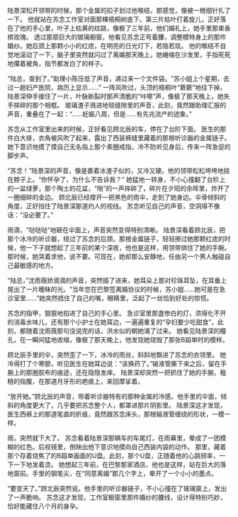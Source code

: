 陆景深松开领带的时候，那个金属的扣子划过他喉结，那感觉，像被一根细针扎了一下。
他就站在苏念工作室对面那棵梧桐树底下。第三片枯叶打着旋儿，正好落在了他的手心里，叶子上枯黄的纹路，像极了三年前，他们婚礼上，她手里那束香槟玫瑰。
透过那扇巨大的玻璃橱窗，他看见苏念正弯着腰，调整模特身上的那件婚纱。她后颈上那颗小小的红痣，在明亮的日光灯下，若隐若现。
他的喉结不自觉地滚动了一下，脑子里突然就闪过了离婚那天晚上，她蜷缩在沙发里，手指死死地攥着被角，指节都发白了的样子。

“陆总，查到了。”助理小陈压低了声音，递过来一个文件袋。“苏小姐上个星期，去过一趟妇产医院，病历上显示……”
一阵风吹过，头顶的梧桐叶“簌簌”地往下掉。陆景深伸手接住了一片，叶脉断裂时那声清脆的“咔嚓”声，像极了那天晚上，她失手摔碎的那个相框。
玻璃渣子溅进地毯缝隙里的声音，此刻，竟然跟助理汇报的声音，重叠在了一起：“……妊娠八周，但是……有先兆流产的迹象。”

苏念从工作室里出来的时候，正好看见顾北辰的车，停在了台阶下面。
医生的那件白大褂，衣角被风吹了起来，露出了西装裤缝里藏着的那根听诊器的金属链子。
她下意识地摸了摸自己无名指上那个素圈戒指，冷不防听见身后，传来一阵急促的脚步声。

“苏念！”陆景深的声音，像是裹着冰渣子似的，又冷又硬。他的领带松松垮垮地挂在脖子上。“你怀孕了，为什么不告诉我？”
她猛地一转身，不小心撞翻了台阶上的一盆绿萝，那个陶土的花盆，“啪”的一声摔碎了，碎片在夕阳的余晖里，炸开了一圈细碎的金边。
顾北辰已经撑开一把黑色的雨伞，走到了她身边。伞骨倾斜的角度，正好挡住了陆景深那道灼人的视线。
苏念听见自己的声音，空洞得不像话：“没必要了。”

雨滴，“哒哒哒”地砸在伞面上，声音突然变得特别清晰。
陆景深看着顾北辰，把那个冰冷的听诊器，绕过了苏念的后颈。那根金属链子，轻轻擦过她那颗红痣的时候，他一下子就想起了三年前的某个深夜，他也是这样，用领带绑住了她的手腕。
那时候，她哭着求他，说不要。可现在，她却那么安静地，任由另一个男人触碰自己最敏感的地方。

“陆总，”沈雨薇娇滴滴的声音，突然插了进来，她耳朵上那对珍珠耳坠，在耳垂上晃出了一片暧昧的光。“当年您在巴黎签离婚协议的时候，苏小姐……她可是在急诊室里……”她突然捂住了自己的嘴，眼睛里，泛起了一丝恰到好处的惊慌。

苏念的指甲，狠狠地掐进了自己的手心里。
急诊室里那盏惨白的灯，浓得化不开的消毒水味儿，还有那个小护士在她耳边，一遍遍重复的“孕妇要少吃甜食”，此刻，都随着沈雨薇那句没说完的话，洪水似的朝她涌了过来。
她看见陆景深的瞳孔，在一瞬间猛地收缩，像极了那天晚上，他发现她烧毁了那张B超单时的模样。

顾北辰手里的伞，突然歪了一下，冰冷的雨丝，斜斜地飘进了苏念的衣领里。
她冷得打了个寒颤，听见医生在她耳边说：“该换药了。”输液管撕下来之后，留在手腕上的那圈胶布的痕迹，还在隐隐发痒。
陆景深却突然一把抓住了她的手腕，粗糙的指腹，在那道月牙形的疤痕上，来回摩挲着。

“放开她。”顾北辰的声音，带着听诊器特有的那种金属的冷感。他手里的伞面，倾斜的角度更大了，几乎要把苏念整个人，都罩进那片阴影里。
陆景深这才发现，医生西裤上的那道笔直的折痕，竟然跟苏念床头，那根输液管缠绕的形状，一模一样。

雨，突然就下大了。
苏念看着陆景深那辆车的车尾灯，在雨幕里，晕成了一团模糊的红色。后视镜里，倒映出他下意识地摸向自己西装内袋的动作。
那里，藏着那个存着烧焦了的B超单画面的U盘。此刻，那个U盘，正随着他的心跳频率，一下一下地发着烫。
她想起三年前，在巴黎那家酒店，他也是这样，站在巨大的落地窗前。手里的钢笔尖，在“同意离婚”那几个字上，晕开了一个小小的墨点。

“要变天了。”顾北辰突然说。他手里的听诊器链子，不小心撞在了玻璃窗上，发出了一声脆响。
苏念这才发现，工作室橱窗里那件婚纱的腰线，设计得特别巧妙，恰好能藏住八个月的身孕。
